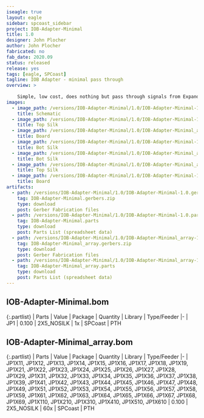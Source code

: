 ```yaml
---
iseagle: true
layout: eagle
sidebar: spcoast_sidebar
project: IOB-Adapter-Minimal
title: 1.0
designer: John Plocher
author: John Plocher
fabricated: no
fab_date: 2020.09
status: released
release: yes
tags: [eagle, SPCoast]
tagline: IOB Adapter - minimal pass through
overview: >
    
    Simple, low cost, does nothing but pass through signals from Expander to IO Connector
images:
  - image_path: /versions/IOB-Adapter-Minimal/1.0/IOB-Adapter-Minimal-1.0.sch.png
    title: Schematic
  - image_path: /versions/IOB-Adapter-Minimal/1.0/IOB-Adapter-Minimal-1.0.top.brd.png
    title: Top Silk
  - image_path: /versions/IOB-Adapter-Minimal/1.0/IOB-Adapter-Minimal_array-1.0.brd.png
    title: Board
  - image_path: /versions/IOB-Adapter-Minimal/1.0/IOB-Adapter-Minimal-1.0.bot.brd.png
    title: Bot Silk
  - image_path: /versions/IOB-Adapter-Minimal/1.0/IOB-Adapter-Minimal_array-1.0.bot.brd.png
    title: Bot Silk
  - image_path: /versions/IOB-Adapter-Minimal/1.0/IOB-Adapter-Minimal_array-1.0.top.brd.png
    title: Top Silk
  - image_path: /versions/IOB-Adapter-Minimal/1.0/IOB-Adapter-Minimal-1.0.brd.png
    title: Board
artifacts:
  - path: /versions/IOB-Adapter-Minimal/1.0/IOB-Adapter-Minimal-1.0.gerbers.zip
    tag: IOB-Adapter-Minimal.gerbers.zip
    type: download
    post: Gerber Fabrication files
  - path: /versions/IOB-Adapter-Minimal/1.0/IOB-Adapter-Minimal-1.0.parts.csv
    tag: IOB-Adapter-Minimal.parts
    type: download
    post: Parts List (spreadsheet data)
  - path: /versions/IOB-Adapter-Minimal/1.0/IOB-Adapter-Minimal_array-1.0.gerbers.zip
    tag: IOB-Adapter-Minimal_array.gerbers.zip
    type: download
    post: Gerber Fabrication files
  - path: /versions/IOB-Adapter-Minimal/1.0/IOB-Adapter-Minimal_array-1.0.parts.csv
    tag: IOB-Adapter-Minimal_array.parts
    type: download
    post: Parts List (spreadsheet data)
---
```


## IOB-Adapter-Minimal.bom

{:.partlist}
| Parts | Value | Package | Quantity | Library | Type/Feeder
|-
| JP1 | 0.100 | 2X5_NOSILK | 1x | SPCoast | PTH

## IOB-Adapter-Minimal_array.bom

{:.partlist}
| Parts | Value | Package | Quantity | Library | Type/Feeder
|-
| JP1X11, JP1X12, JP1X13, JP1X14, JP1X15, JP1X16, JP1X17, JP1X18, JP1X19, JP1X21, JP1X22, JP1X23, JP1X24, JP1X25, JP1X26, JP1X27, JP1X28, JP1X29, JP1X31, JP1X32, JP1X33, JP1X34, JP1X35, JP1X36, JP1X37, JP1X38, JP1X39, JP1X41, JP1X42, JP1X43, JP1X44, JP1X45, JP1X46, JP1X47, JP1X48, JP1X49, JP1X51, JP1X52, JP1X53, JP1X54, JP1X55, JP1X56, JP1X57, JP1X58, JP1X59, JP1X61, JP1X62, JP1X63, JP1X64, JP1X65, JP1X66, JP1X67, JP1X68, JP1X69, JP1X110, JP1X210, JP1X310, JP1X410, JP1X510, JP1X610 | 0.100 | 2X5_NOSILK | 60x | SPCoast | PTH

